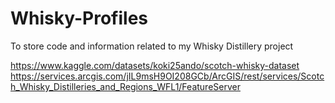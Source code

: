 # Whisky-Profiles
To store code and information related to my Whisky Distillery project

https://www.kaggle.com/datasets/koki25ando/scotch-whisky-dataset
https://services.arcgis.com/jIL9msH9OI208GCb/ArcGIS/rest/services/Scotch_Whisky_Distilleries_and_Regions_WFL1/FeatureServer
